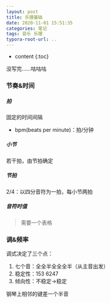 ```yaml
---
layout: post
title: 乐理基础
date: 2020-11-01 15:51:35
categories: 笔记
tags: 音乐 乐理
typora-root-url: ..
---
```


* content
{:toc}

没写完……咕咕咕

<!-- more -->

### 节奏&时间

##### 拍

固定的时间间隔

* bpm(beats per minute)：拍/分钟

##### 小节

若干拍，由节拍确定

##### 节拍

2/4：以四分音符为一拍，每小节两拍

##### 音符时值

> 需要一个表格

### 调&频率

调式决定了三个点：

1. 七个音：全全半全全全半（从主音出发）
2. 稳定性：153 6247
3. 倾向性：不稳定->稳定





钢琴上相邻的键差一个半音

